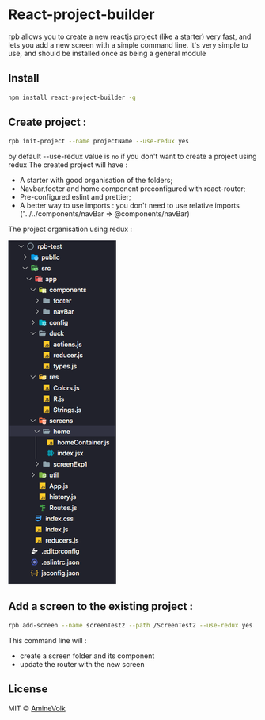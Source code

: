 # React-project-builder
rpb allows you to create a new reactjs project (like a starter) very fast, and lets you add a new screen with a simple command line.
it's very simple to use, and should be installed once as being a general module

## Install
```bash
npm install react-project-builder -g 
```

## Create project :
``` bash
rpb init-project --name projectName --use-redux yes 
```

by default --use-redux value is `no` if you don't want to create a project using redux
The created project will have : 
* A starter with good organisation of the folders;
* Navbar,footer and home component preconfigured with react-router;
* Pre-configured eslint and prettier;
* A better way to use imports : you don't need to use relative imports ("../../components/navBar => @components/navBar)
  
The project organisation using redux : 

<img src="./folder-organisation.png" alt="Result"/>

## Add a screen to the existing project : 

```bash
rpb add-screen --name screenTest2 --path /ScreenTest2 --use-redux yes
```

This command line will :
* create a screen folder and its component 
* update the router with the new screen


## License
MIT © [AmineVolk](https://github.com/AmineVolk)